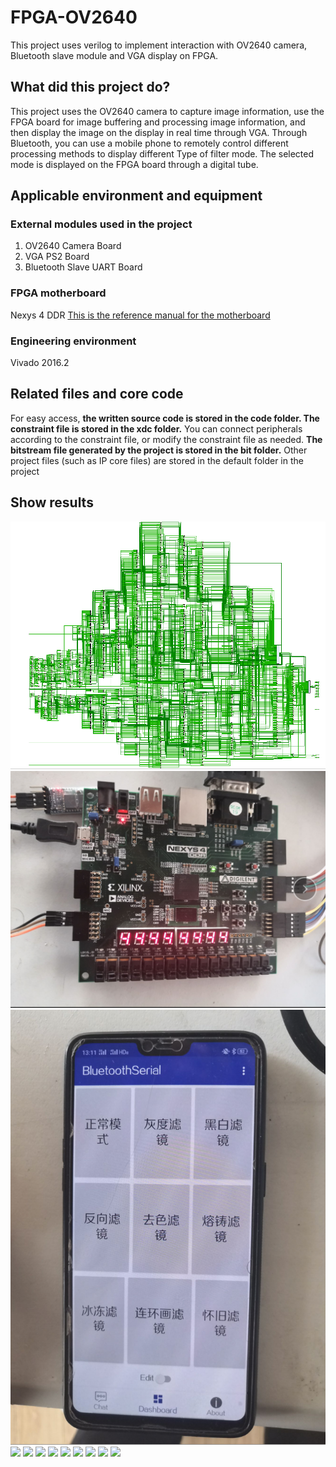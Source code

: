# FPGA-OV2640
This project uses verilog to implement interaction with OV2640 camera, Bluetooth slave module and VGA display on FPGA.
## What did this project do?
This project uses the OV2640 camera to capture image information, use the FPGA board for image buffering and processing image information, and then display the image on the display in real time through VGA. Through Bluetooth, you can use a mobile phone to remotely control different processing methods to display different Type of filter mode. The selected mode is displayed on the FPGA board through a digital tube.
## Applicable environment and equipment
### External modules used in the project
1. OV2640 Camera Board
2. VGA PS2 Board
3. Bluetooth Slave UART Board
### FPGA motherboard
Nexys 4 DDR
[This is the reference manual for the motherboard](https://reference.digilentinc.com/reference/programmable-logic/nexys-4-ddr/start?redirect=1)
### Engineering environment
Vivado 2016.2
## Related files and core code
For easy access, **the written source code is stored in the code folder. The constraint file is stored in the xdc folder.** You can connect peripherals according to the constraint file, or modify the constraint file as needed. **The bitstream file generated by the project is stored in the bit folder.** Other project files (such as IP core files) are stored in the default folder in the project
## Show results
![](README&#32;resource/设计图.png)
![](README&#32;resource/板子.png)
![](README&#32;resource/手机.png)
![](README&#32;resource/图1.png)
![](README&#32;resource/图2.png)
![](README&#32;resource/图3.png)
![](README&#32;resource/图4.png)
![](README&#32;resource/图5.png)
![](README&#32;resource/图6.png)
![](README&#32;resource/图7.png)
![](README&#32;resource/图8.png)
![](README&#32;resource/图9.png)